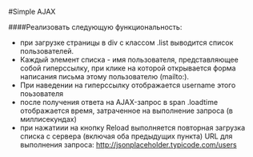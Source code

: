 #Simple AJAX

####Реализовать следующую функциональность:
+ при загрузке страницы в div с классом .list выводится список пользователей. 
+ Каждый элемент списка - имя пользователя, представляющее собой гиперссылку, при клике на которой открывается форма написания письма этому пользователю (mailto:). 
+ При наведении на гиперссылку отображается username этого поьзователя
+ после получения ответа на AJAX-запрос в span .loadtime отображается время, затраченное на выполнение запроса (в миллисекундах)
+ при нажатиии на кнопку Reload выполняется повторная загрузка списка с сервера (включая оба предыдущих пункта)
URL для выполнения запроса: http://jsonplaceholder.typicode.com/users